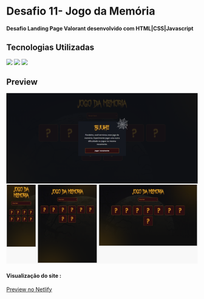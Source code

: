 <h1>Desafio 11- Jogo da Memória</h1>
<h4>Desafio Landing Page Valorant desenvolvido com HTML|CSS|Javascript</h4>
<h2>Tecnologias Utilizadas</h2>
<div style="display: inline_block">
  <img  src="https://img.shields.io/badge/HTML5-E34F26?style=for-the-badge&logo=html5&logoColor=white">
  <img src="https://img.shields.io/badge/CSS3-1572B6?style=for-the-badge&logo=css3&logoColor=white">
  <img src="https://img.shields.io/badge/JavaScript-F7DF1E?style=for-the-badge&logo=javascript&logoColor=black">
 </div>
<h2>Preview</h2>
<img margin-bottom="20px" src="public/assets/img/Readme2.PNG"">
<img margin-bottom="20px" src="public/assets/img/Readme.PNG"">
<h4  style="display: inline_block">Visualização do site :</h4><a style="display: inline_block" target="blank" href="https://lokilandingpage.netlify.app/">Preview no Netlify</a>

